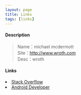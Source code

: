 ```yaml
---
layout: page
title: Links
tags: [links]
---
```

#### Description

>Name：michael mcdermott  
>Site：http://www.wroth.com  
>Desc：wroth  

#### Links
       
<li>
<a href="http://www.stackoverflow.com/">
  Stack Overflow
</a>
</li>
<li>
<a href="http://developer.android.com/">
  Android Developer
</a>
</li>

